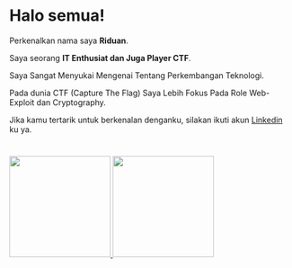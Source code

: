 # Halo semua! 

Perkenalkan nama saya **Riduan**.<br>

Saya seorang **IT Enthusiat dan Juga Player CTF**.<br>

Saya Sangat Menyukai Mengenai Tentang Perkembangan Teknologi.<br>

Pada dunia CTF (Capture The Flag) Saya Lebih Fokus Pada Role Web-Exploit dan Cryptography.<br>

Jika kamu tertarik untuk berkenalan denganku, silakan ikuti akun [Linkedin](https://www.linkedin.com/in/riduan-a60918338/) ku ya.

#
<p align="left">
<a href="https://github.com/WanZKey">
  <img height="180em" src="https://github-readme-stats-eight-theta.vercel.app/api?username=wanzkey&show_icons=true&theme=algolia&include_all_commits=true&count_private=true"/>
  <img height="180em" src="https://github-readme-stats-eight-theta.vercel.app/api/top-langs/?username=wanzkey&layout=compact&theme=algolia"/>
</a>
</p>
